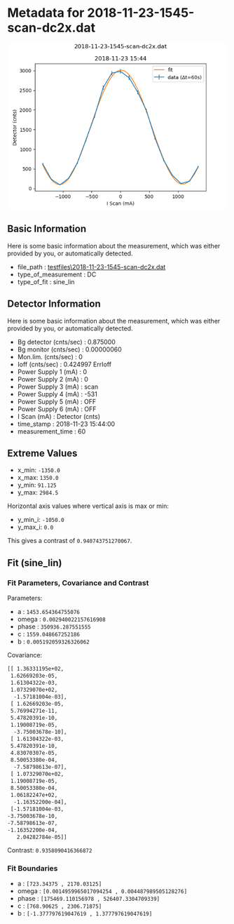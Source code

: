 # Metadata for 2018-11-23-1545-scan-dc2x.dat
![2018-11-23-1545-scan-dc2x.dat](./2018-11-23-1545-scan-dc2x.png "2018-11-23-1545-scan-dc2x.dat")
## Basic Information
Here is some basic information about the measurement, which was either provided by you, or automatically detected.

- file_path : [testfiles\2018-11-23-1545-scan-dc2x.dat](2018-11-23-1545-scan-dc2x.dat)
- type_of_measurement : DC
- type_of_fit : sine_lin
## Detector Information
Here is some basic information about the measurement, which was either provided by you, or automatically detected.

-  Bg detector (cnts/sec) : 0.875000
-  Bg monitor (cnts/sec) : 0.00000060
-  Mon.lim.  (cnts/sec) :   0
- Ioff (cnts/sec) :  0.424997   ErrIoff
- Power Supply 1 (mA) :  0
-  Power Supply 2 (mA) :  0
-  Power Supply 3 (mA) :  scan
-  Power Supply 4 (mA) :  -531
-  Power Supply 5 (mA) :  OFF
-  Power Supply 6 (mA) :  OFF   
- I Scan (mA) :   Detector (cnts)
- time_stamp : 2018-11-23 15:44:00
- measurement_time : 60
## Extreme Values

- x_min: `-1350.0`
- x_max: `1350.0`
- y_min: `91.125`
- y_max: `2984.5`

Horizontal axis values where vertical axis is max or min:

- y_min_i: `-1050.0`
- y_max_i: `0.0`

This gives a contrast of `0.940743751270067`.

## Fit (sine_lin)
### Fit Parameters, Covariance and Contrast
Parameters:

- a : `1453.654364755076`
- omega : `0.002940022157616908`
- phase : `350936.287551555`
- c : `1559.048667252186`
- b : `0.005192059326326062`

Covariance:
```
[[ 1.36331195e+02, 
 1.62669203e-05, 
 1.61304322e-03, 
 1.07329070e+02,
  -1.57181004e-03],
 [ 1.62669203e-05, 
 5.76994271e-11, 
 5.47820391e-10, 
 1.19008719e-05,
  -3.75003678e-10],
 [ 1.61304322e-03, 
 5.47820391e-10, 
 4.83070307e-05, 
 8.50053380e-04,
  -7.58798613e-07],
 [ 1.07329070e+02, 
 1.19008719e-05, 
 8.50053380e-04, 
 1.06182247e+02,
  -1.16352200e-04],
 [-1.57181004e-03, 
-3.75003678e-10, 
-7.58798613e-07, 
-1.16352200e-04,
   2.04282784e-05]]
```

Contrast: `0.9358090416366872`
### Fit Boundaries

- a : `[723.34375 , 2170.03125]`
- omega : `[0.0014959965017094254 , 0.004487989505128276]`
- phase : `[175469.110156978 , 526407.3304709339]`
- c : `[768.90625 , 2306.71875]`
- b : `[-1.377797619047619 , 1.377797619047619]`
